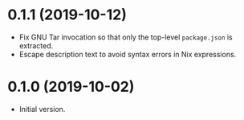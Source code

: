 0.1.1 (2019-10-12)
==================

  * Fix GNU Tar invocation so that only the top-level `package.json` is extracted.
  * Escape description text to avoid syntax errors in Nix expressions.


0.1.0 (2019-10-02)
==================

  * Initial version.


